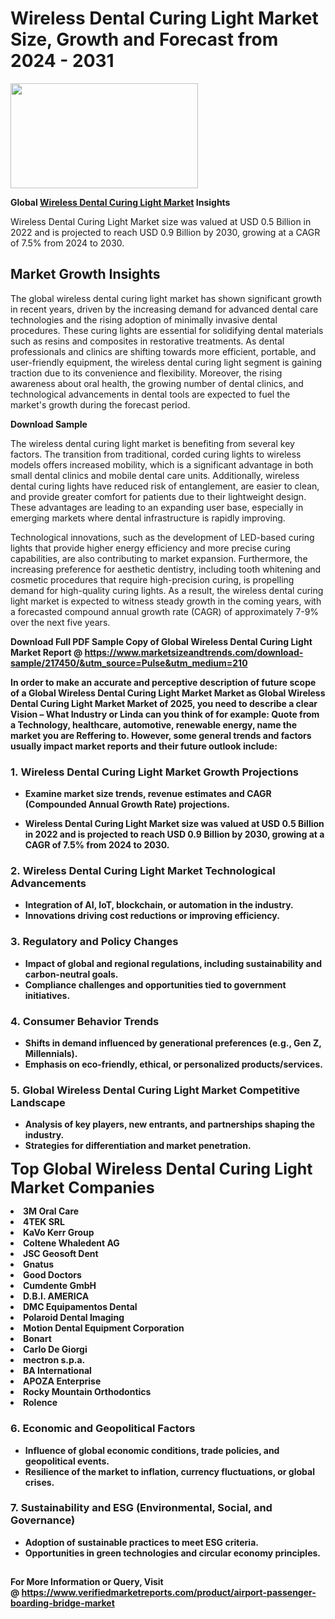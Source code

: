 <H1>Wireless Dental Curing Light Market Size, Growth and Forecast from 2024 - 2031</H1><img class="aligncenter size-medium wp-image-584254" src="https://thirdeyenews.in/wp-content/uploads/2024/09/Global-Market-Research-300x168.jpeg" alt="" width="300" height="168" /><p><strong>Global&nbsp;<a href="https://www.marketsizeandtrends.com/download-sample/217450/&amp;utm_source=Pulse&amp;utm_medium=210">Wireless Dental Curing Light Market</a> Insights</strong></p><p>Wireless Dental Curing Light Market size was valued at USD 0.5 Billion in 2022 and is projected to reach USD 0.9 Billion by 2030, growing at a CAGR of 7.5% from 2024 to 2030.</p><p><h2>Market Growth Insights</h2> <p>The global wireless dental curing light market has shown significant growth in recent years, driven by the increasing demand for advanced dental care technologies and the rising adoption of minimally invasive dental procedures. These curing lights are essential for solidifying dental materials such as resins and composites in restorative treatments. As dental professionals and clinics are shifting towards more efficient, portable, and user-friendly equipment, the wireless dental curing light segment is gaining traction due to its convenience and flexibility. Moreover, the rising awareness about oral health, the growing number of dental clinics, and technological advancements in dental tools are expected to fuel the market's growth during the forecast period.</p> <p><strong>Download Sample</strong></p> <p>The wireless dental curing light market is benefiting from several key factors. The transition from traditional, corded curing lights to wireless models offers increased mobility, which is a significant advantage in both small dental clinics and mobile dental care units. Additionally, wireless dental curing lights have reduced risk of entanglement, are easier to clean, and provide greater comfort for patients due to their lightweight design. These advantages are leading to an expanding user base, especially in emerging markets where dental infrastructure is rapidly improving.</p> <p>Technological innovations, such as the development of LED-based curing lights that provide higher energy efficiency and more precise curing capabilities, are also contributing to market expansion. Furthermore, the increasing preference for aesthetic dentistry, including tooth whitening and cosmetic procedures that require high-precision curing, is propelling demand for high-quality curing lights. As a result, the wireless dental curing light market is expected to witness steady growth in the coming years, with a forecasted compound annual growth rate (CAGR) of approximately 7-9% over the next five years.</p> <p><strong></p><p><span class=""><strong>Download Full PDF Sample Copy of Global Wireless Dental Curing Light Market Report</strong> @ <a href="https://www.marketsizeandtrends.com/download-sample/217450/&amp;utm_source=Pulse&amp;utm_medium=210" target="_blank">https://www.marketsizeandtrends.com/download-sample/217450/&amp;utm_source=Pulse&amp;utm_medium=210</a></span></p><p>In order to make an accurate and perceptive description of future scope of a Global&nbsp;Wireless Dental Curing Light Market Market as Global&nbsp;Wireless Dental Curing Light Market Market of 2025, you need to describe a clear Vision &ndash; What Industry or Linda can you think of for example: Quote from a Technology, healthcare, automotive, renewable energy, name the market you are Reffering to. However, some general trends and factors usually impact market reports and their future outlook include:</p><h3>1.&nbsp;<strong>Wireless Dental Curing Light Market Growth Projections</strong></h3><ul><li>Examine market size trends, revenue estimates and CAGR (Compounded Annual Growth Rate) projections.</li><li><p>Wireless Dental Curing Light Market size was valued at USD 0.5 Billion in 2022 and is projected to reach USD 0.9 Billion by 2030, growing at a CAGR of 7.5% from 2024 to 2030.</p></li></ul><h3>2.&nbsp;<strong>Wireless Dental Curing Light Market Technological Advancements</strong></h3><ul><li>Integration of AI, IoT, blockchain, or automation in the industry.</li><li>Innovations driving cost reductions or improving efficiency.</li></ul><h3>3.&nbsp;<strong>Regulatory and Policy Changes</strong></h3><ul><li>Impact of global and regional regulations, including sustainability and carbon-neutral goals.</li><li>Compliance challenges and opportunities tied to government initiatives.</li></ul><h3>4.&nbsp;<strong>Consumer Behavior Trends</strong></h3><ul><li>Shifts in demand influenced by generational preferences (e.g., Gen Z, Millennials).</li><li>Emphasis on eco-friendly, ethical, or personalized products/services.</li></ul><h3>5.&nbsp;<strong>Global Wireless Dental Curing Light Market Competitive Landscape</strong></h3><ul><li>Analysis of key players, new entrants, and partnerships shaping the industry.</li><li>Strategies for differentiation and market penetration.</li></ul><p data-pm-slice="1 1 []"><span style="color: inherit; font-family: inherit; font-size: 25px;">Top Global Wireless Dental Curing Light Market Companies</span></p><div class="" data-test-id=""><p><li>3M Oral Care</li><li> 4TEK SRL</li><li> KaVo Kerr Group</li><li> Coltene Whaledent AG</li><li> JSC Geosoft Dent</li><li> Gnatus</li><li> Good Doctors</li><li> Cumdente GmbH</li><li> D.B.I. AMERICA</li><li> DMC Equipamentos Dental</li><li> Polaroid Dental Imaging</li><li> Motion Dental Equipment Corporation</li><li> Bonart</li><li> Carlo De Giorgi</li><li> mectron s.p.a.</li><li> BA International</li><li> APOZA Enterprise</li><li> Rocky Mountain Orthodontics</li><li> Rolence</li></p></div><h3>6.&nbsp;<strong>Economic and Geopolitical Factors</strong></h3><ul><li>Influence of global economic conditions, trade policies, and geopolitical events.</li><li>Resilience of the market to inflation, currency fluctuations, or global crises.</li></ul><h3>7.&nbsp;<strong>Sustainability and ESG (Environmental, Social, and Governance)</strong></h3><ul><li>Adoption of sustainable practices to meet ESG criteria.</li><li>Opportunities in green technologies and circular economy principles.</li></ul><h2><strong style="font-size: 14px;">For More Information or Query, Visit @&nbsp;</strong><a style="background-color: #ffffff; font-size: 14px;" href="https://www.marketsizeandtrends.com/report/wireless-dental-curing-light-market/" target="_blank">https://www.verifiedmarketreports.com/product/airport-passenger-boarding-bridge-market</a></h2>
